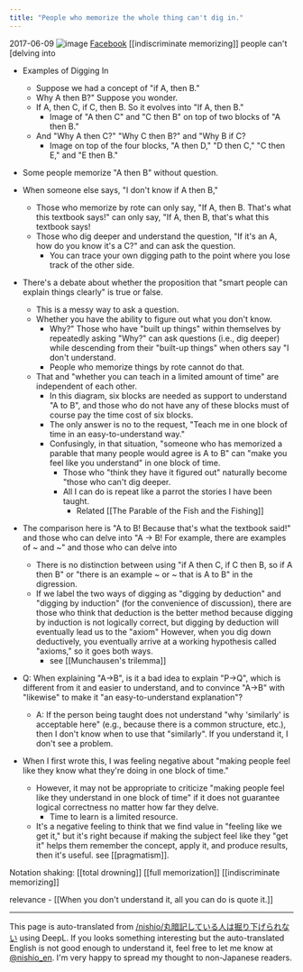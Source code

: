 ```yaml
---
title: "People who memorize the whole thing can't dig in."
---
```


2017-06-09
![image](https://gyazo.com/304f9424bf277f02cc5704f09b3792c1/thumb/1000)
[Facebook](https://www.facebook.com/photo.php?fbid=10212365980241142&set=a.1175498944176.2027303.1129148772&type=3) [[indiscriminate memorizing]] people can't [delving into

- Examples of Digging In
    - Suppose we had a concept of "if A, then B."
    - Why A then B?" Suppose you wonder.
    - If A, then C, if C, then B. So it evolves into "If A, then B."
        - Image of "A then C" and "C then B" on top of two blocks of "A then B."
    - And "Why A then C?" "Why C then B?" and "Why B if C?
        - Image on top of the four blocks, "A then D," "D then C," "C then E," and "E then B."
- Some people memorize "A then B" without question.
- When someone else says, "I don't know if A then B,"
    - Those who memorize by rote can only say, "If A, then B. That's what this textbook says!" can only say, "If A, then B, that's what this textbook says!
    - Those who dig deeper and understand the question, "If it's an A, how do you know it's a C?" and can ask the question.
        - You can trace your own digging path to the point where you lose track of the other side.

- There's a debate about whether the proposition that "smart people can explain things clearly" is true or false.
    - This is a messy way to ask a question.
    - Whether you have the ability to figure out what you don't know.
        - Why?" Those who have "built up things" within themselves by repeatedly asking "Why?" can ask questions (i.e., dig deeper) while descending from their "built-up things" when others say "I don't understand.
        - People who memorize things by rote cannot do that.
    - That and "whether you can teach in a limited amount of time" are independent of each other.
        - In this diagram, six blocks are needed as support to understand "A to B", and those who do not have any of these blocks must of course pay the time cost of six blocks.
        - The only answer is no to the request, "Teach me in one block of time in an easy-to-understand way."
        - Confusingly, in that situation, "someone who has memorized a parable that many people would agree is A to B" can "make you feel like you understand" in one block of time.
            - Those who "think they have it figured out" naturally become "those who can't dig deeper.
            - All I can do is repeat like a parrot the stories I have been taught.
                - Related [[The Parable of the Fish and the Fishing]]

- The comparison here is "A to B! Because that's what the textbook said!" and those who can delve into "A -> B! For example, there are examples of ~ and ~" and those who can delve into
    - There is no distinction between using "if A then C, if C then B, so if A then B" or "there is an example ~ or ~ that is A to B" in the digression.
    - If we label the two ways of digging as "digging by deduction" and "digging by induction" (for the convenience of discussion), there are those who think that deduction is the better method because digging by induction is not logically correct, but digging by deduction will eventually lead us to the "axiom" However, when you dig down deductively, you eventually arrive at a working hypothesis called "axioms," so it goes both ways.
        - see  [[Munchausen's trilemma]]

- Q: When explaining "A→B", is it a bad idea to explain "P→Q", which is different from it and easier to understand, and to convince "A→B" with "likewise" to make it "an easy-to-understand explanation"?
    - A: If the person being taught does not understand "why 'similarly' is acceptable here" (e.g., because there is a common structure, etc.), then I don't know when to use that "similarly". If you understand it, I don't see a problem.

- When I first wrote this, I was feeling negative about "making people feel like they know what they're doing in one block of time."
    - However, it may not be appropriate to criticize "making people feel like they understand in one block of time" if it does not guarantee logical correctness no matter how far they delve.
        - Time to learn is a limited resource.
    - It's a negative feeling to think that we find value in "feeling like we get it," but it's right because if making the subject feel like they "get it" helps them remember the concept, apply it, and produce results, then it's useful. see [[pragmatism]].

Notation shaking: [[total drowning]] [[full memorization]] [[indiscriminate memorizing]]

relevance
    - [[When you don't understand it, all you can do is quote it.]]

---
This page is auto-translated from [/nishio/丸暗記している人は掘り下げられない](https://scrapbox.io/nishio/丸暗記している人は掘り下げられない) using DeepL. If you looks something interesting but the auto-translated English is not good enough to understand it, feel free to let me know at [@nishio_en](https://twitter.com/nishio_en). I'm very happy to spread my thought to non-Japanese readers.